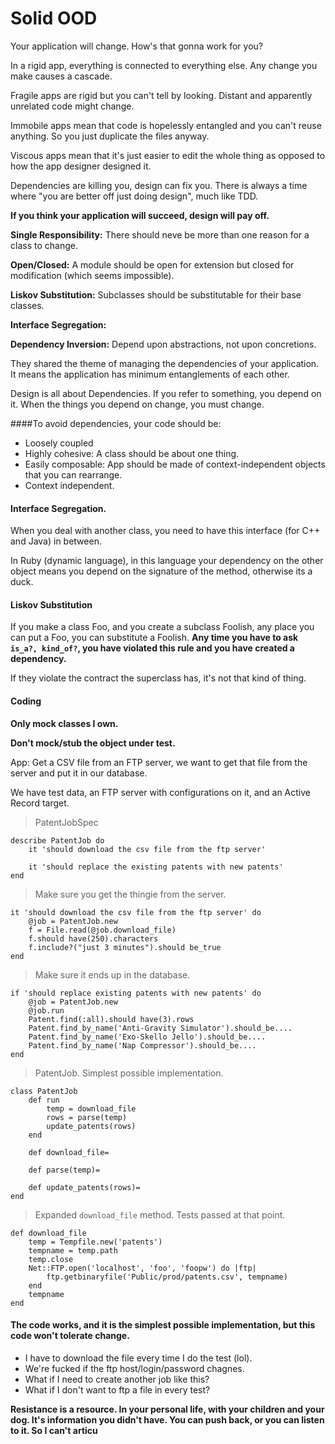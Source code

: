 # Solid OOD

Your application will change. How's that gonna work for you?

In a rigid app, everything is connected to everything else. Any change you make causes a cascade.

Fragile apps are rigid but you can't tell by looking. Distant and apparently unrelated code might change.

Immobile apps mean that code is hopelessly entangled and you can't reuse anything. So you just duplicate the files anyway.

Viscous apps mean that it's just easier to edit the whole thing as opposed to how the app designer designed it.

Dependencies are killing you, design can fix you. There is always a time where "you are better off just doing design", much like TDD.

__If you think your application will succeed, design will pay off.__

__Single Responsibility:__ There should neve be more than one reason for a class to change.

__Open/Closed:__ A module should be open for extension but closed for modification (which seems impossible).

__Liskov Substitution:__ Subclasses should be substitutable for their base classes.

__Interface Segregation:__

__Dependency Inversion:__ Depend upon abstractions, not upon concretions.

They shared the theme of managing the dependencies of your application. It means the application has minimum entanglements of each other.

Design is all about Dependencies. If you refer to something, you depend on it. When the things you depend on change, you must change.

####To avoid dependencies, your code should be:
- Loosely coupled
- Highly cohesive: A class should be about one thing.
- Easily composable: App should be made of context-independent objects that you can rearrange.
- Context independent.

#### Interface Segregation.

When you deal with another class, you need to have this interface (for C++ and Java) in between.

In Ruby (dynamic language), in this language your dependency on the other object means you depend on the signature of the method, otherwise its a duck.

#### Liskov Substitution

If you make a class Foo, and you create a subclass Foolish, any place you can put a Foo, you can substitute a Foolish. __Any time you have to ask `is_a?, kind_of?`, you have violated this rule and you have created a dependency.__

If they violate the contract the superclass has, it's not that kind of thing.

#### Coding

__Only mock classes I own.__

__Don't mock/stub the object under test.__

App: Get a CSV file from an FTP server, we want to get that file from the server and put it in our database.

We have test data, an FTP server with configurations on it, and an Active Record target.

> PatentJobSpec

    describe PatentJob do
        it 'should download the csv file from the ftp server'

        it 'should replace the existing patents with new patents'
    end

> Make sure you get the thingie from the server.

    it 'should download the csv file from the ftp server' do
        @job = PatentJob.new
        f = File.read(@job.download_file)
        f.should have(250).characters
        f.include?("just 3 minutes").should be_true
    end

> Make sure it ends up in the database.

    if 'should replace existing patents with new patents' do
        @job = PatentJob.new
        @job.run
        Patent.find(:all).should have(3).rows
        Patent.find_by_name('Anti-Gravity Simulator').should_be....
        Patent.find_by_name('Exo-Skello Jello').should_be....
        Patent.find_by_name('Nap Compressor').should_be....
    end

> PatentJob. Simplest possible implementation.
    
    class PatentJob
        def run
            temp = download_file
            rows = parse(temp)
            update_patents(rows)
        end

        def download_file=

        def parse(temp)=

        def update_patents(rows)=
    end

> Expanded `download_file` method. Tests passed at that point.

    def download_file
        temp = Tempfile.new('patents')
        tempname = temp.path
        temp.close
        Net::FTP.open('localhost', 'foo', 'foopw') do |ftp|
            ftp.getbinaryfile('Public/prod/patents.csv', tempname)
        end
        tempname
    end

#### The code works, and it is the simplest possible implementation, but this code won't tolerate change.
- I have to download the file every time I do the test (lol).
- We're fucked if the ftp host/login/password chagnes.
- What if I need to create another job like this?
- What if I don't want to ftp a file in every test?

__Resistance is a resource. In your personal life, with your children and your dog. It's information you didn't have. You can push back, or you can listen to it. So I can't articu__
